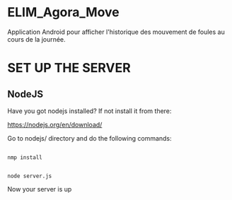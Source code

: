 # ELIM_Agora_Move
Application Android pour afficher l'historique des mouvement de foules au cours de la journée. 



SET UP THE SERVER
=================

NodeJS
------
Have you got nodejs installed? If not install it from there: 

https://nodejs.org/en/download/

Go to nodejs/ directory and do the following commands:

<code>
nmp install <br>
</code>

<code>
node server.js
</code>

Now your server is up 
